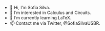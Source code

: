- 👋 Hi, I’m Sofia Silva.
- 👀 I’m interested in Calculus and Circuits.
- 🌱 I’m currently learning LaTeX.
- 📫 Contact me via Twitter, @SofiaSilvaUSBR.

<!---
SofiaSilvaUSBR/SofiaSilvaUSBR is a ✨ special ✨ repository because its `README.md` (this file) appears on your GitHub profile.
You can click the Preview link to take a look at your changes.
--->
